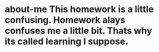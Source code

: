 # about-me This homework is a little confusing. Homework alays confuses me a little bit. Thats why its called learning I suppose.
